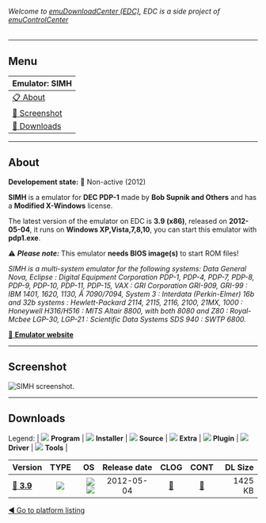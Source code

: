###### Welcome to [emuDownloadCenter (EDC)](https://github.com/PhoenixInteractiveNL/emuDownloadCenter/wiki/), EDC is a side project of [emuControlCenter](https://github.com/PhoenixInteractiveNL/emuControlCenter/wiki/)
***
## Menu
| **Emulator: SIMH** |
|:---------|
| [:clipboard: About](#about) |
| [:sunrise: Screenshot](#screenshot) |
| [:floppy_disk: Downloads](#downloads) |
***
## About
**Developement state:** :red_circle: Non-active (2012)

**SIMH** is a emulator for **DEC PDP-1** made by **Bob Supnik and Others** and has a **Modified X-Windows** license.

The latest version of the emulator on EDC is **3.9 (x86)**, released on **2012-05-04**, it runs on **Windows XP,Vista,7,8,10**, you can start this emulator with **pdp1.exe**.

:warning: _**Please note:**_ This emulator **needs BIOS image(s)** to start ROM files!

_SIMH is a multi-system emulator for the following systems: Data General Nova, Eclipse : Digital Equipment Corporation PDP-1, PDP-4, PDP-7, PDP-8, PDP-9, PDP-10, PDP-11, PDP-15, VAX : GRI Corporation GRI-909, GRI-99 : IBM 1401, 1620, 1130, Â 7090/7094, System 3 : Interdata (Perkin-Elmer) 16b and 32b systems : Hewlett-Packard 2114, 2115, 2116, 2100, 21MX, 1000 : Honeywell H316/H516 : MITS Altair 8800, with both 8080 and Z80 : Royal-Mcbee LGP-30, LGP-21 : Scientific Data Systems SDS 940 : SWTP 6800._

[:link: **Emulator website**](http://simh.trailing-edge.com/)
***
## Screenshot
![](https://raw.githubusercontent.com/PhoenixInteractiveNL/emuDownloadCenter/master/hooks/simh/emulator_screen_01.jpg "SIMH screenshot.")
***
## Downloads
Legend:
| ![](https://raw.githubusercontent.com/wiki/PhoenixInteractiveNL/emuDownloadCenter/images_misc/icon_program_24.png) **Program** | 
![](https://raw.githubusercontent.com/wiki/PhoenixInteractiveNL/emuDownloadCenter/images_misc/icon_installer_24.png) **Installer** | 
![](https://raw.githubusercontent.com/wiki/PhoenixInteractiveNL/emuDownloadCenter/images_misc/icon_source_code_24.png) **Source** | 
![](https://raw.githubusercontent.com/wiki/PhoenixInteractiveNL/emuDownloadCenter/images_misc/icon_extra_24.png) **Extra** | 
![](https://raw.githubusercontent.com/wiki/PhoenixInteractiveNL/emuDownloadCenter/images_misc/icon_plugin_24.png) **Plugin** | 
![](https://raw.githubusercontent.com/wiki/PhoenixInteractiveNL/emuDownloadCenter/images_misc/icon_driver_24.png) **Driver** | 
![](https://raw.githubusercontent.com/wiki/PhoenixInteractiveNL/emuDownloadCenter/images_misc/icon_tool_24.png) **Tools** | 
 
| Version | TYPE | OS | Release date | CLOG | CONT | DL Size |
|:--------|:----:|---:|:------------:|:----:|:----:|--------:|
| [:floppy_disk: **3.9**](https://github.com/PhoenixInteractiveNL/edc-repo0005/raw/master/simh/3.9.7z) | ![](https://raw.githubusercontent.com/wiki/PhoenixInteractiveNL/emuDownloadCenter/images_misc/icon_program_24.png) | ![](https://raw.githubusercontent.com/wiki/PhoenixInteractiveNL/emuDownloadCenter/images_misc/logo_windows_24.png)![](https://raw.githubusercontent.com/wiki/PhoenixInteractiveNL/emuDownloadCenter/images_misc/icon_32-bit_24.png) | 2012-05-04 | [:page_facing_up:](https://github.com/PhoenixInteractiveNL/edc-repo0005/blob/master/simh/3.9_changelog.txt) | [:mag_right:](https://github.com/PhoenixInteractiveNL/edc-repo0005/blob/master/simh/3.9_contents.txt) | 1425 KB |

[:arrow_backward: Go to platform listing](https://github.com/PhoenixInteractiveNL/emuDownloadCenter/wiki/EDC-Platform-List)
